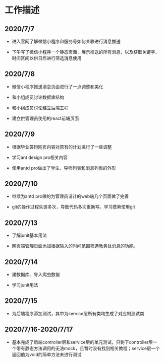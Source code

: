 # 工作描述

## 2020/7/7

- 进入官网了解微信小程序和服务号如何关联进行消息推送

- 下午写了微信小程序一个静态页面，展示推送的所有消息，以及获取关键字、时间区间以供日后进行筛选消息使用

## 2020/7/8

- 微信小程序推送消息页面进行了一点调整和美化

- 和小组成员讨论数据库结构

- 和小组成员讨论建立后端工程

- 建立供管理员使用的react前端页面

## 2020/7/9

- 根据毕业答辩网页内容对原有的计划进行了一些调整

- 学习ant design pro相关内容

- 使用antd pro做出了学生、导师列表和消息列表的外形

## 2020/7/10

- 继续为antd pro做的为管理员设计的web端几个页面做了完善

- git的操作过程失误多次，导致代码多次重新写。学习摸索使用git

## 2020/7/13

- 了解junit基本用法

- 网页端管理页面添加根据输入的时间范围筛选教务处消息的功能。

## 2020/7/14

- 建数据库、导入爬虫数据

- 学习junit用法

## 2020/7/15

- 为后端程序添加测试，其中为service层所有类均生成了对应的测试类

## 2020/7/16-2020/7/17

- 基本完成了后端controller层和service层的单元测试，只剩下controller层一个带有静态方法调用的无法mock，且暂时没有找到相关教程；service层一个返回值为void的简单方法未进行测试

